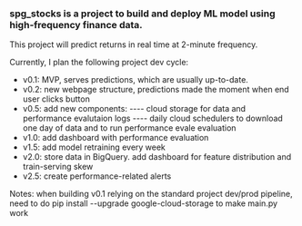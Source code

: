 ### spg_stocks is a project to build and deploy ML model using high-frequency finance data.

This project will predict returns in real time at 2-minute frequency.

Currently, I plan the following project dev cycle:
- v0.1: MVP, serves predictions, which are usually up-to-date.
- v0.2: new webpage structure, predictions made the moment when end user clicks button
- v0.5: add new components: 
---- cloud storage for data and performance evalutaion logs
---- daily cloud schedulers to download one day of data and to run performance evale evaluation
- v1.0: add dashboard with performance evaluation
- v1.5: add model retraining every week
- v2.0: store data in BigQuery. add dashboard for feature distribution and train-serving skew
- v2.5: create performance-related alerts 

Notes:
when building v0.1 relying on the standard project dev/prod pipeline, need to do pip install --upgrade google-cloud-storage to make main.py work
